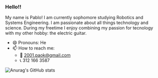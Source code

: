 ### Hello!!
My name is Pablo! I am currently sophomore studying Robotics and Systems Engineering. I am passionate about all things technology and science.
During my freetime I enjoy combining my passion for tecnology with my other hobby: the electric guitar.

- 😄 Pronouns: He
- 📫 How to reach me:
  - 📧 2001.paok@gmail.com
  - 📞 312 166 3587

![Anurag's GitHub stats](https://github-readme-stats.vercel.app/api?username=PAOK-2001&show_icons=true&theme=radical)

